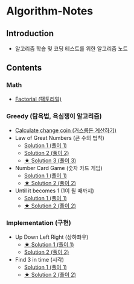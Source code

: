 # Algorithm-Notes

## Introduction

* 알고리즘 학습 및 코딩 테스트를 위한 알고리즘 노트

## Contents

### Math

* [Factorial (팩토리얼)](https://github.com/taek0622/Algorithm-Notes/blob/main/Math/factorial.py)

### Greedy (탐욕법, 욕심쟁이 알고리즘)

* [Calculate change coin (거스름돈 계산하기)](https://github.com/taek0622/Algorithm-Notes/blob/main/Greedy/calculate-change-coin-example.py)
* Law of Great Numbers (큰 수의 법칙)
  * [Solution 1 (풀이 1)](https://github.com/taek0622/Algorithm-Notes/blob/main/Greedy/law-of-great-numbers-example1.py)
  * [Solution 2 (풀이 2)](https://github.com/taek0622/Algorithm-Notes/blob/main/Greedy/law-of-great-numbers-example2.py)
  * [★ Solution 3 (풀이 3)](https://github.com/taek0622/Algorithm-Notes/blob/main/Greedy/law-of-great-numbers-example3.py)
* Number Card Game (숫자 카드 게임)
  * [Solution 1 (풀이 1)](https://github.com/taek0622/Algorithm-Notes/blob/main/Greedy/number-card-game-example1.py)
  * [★ Solution 2 (풀이 2)](https://github.com/taek0622/Algorithm-Notes/blob/main/Greedy/number-card-game-example2.py)
* Until it becomes 1 (1이 될 때까지)
  * [Solution 1 (풀이 1)](https://github.com/taek0622/Algorithm-Notes/blob/main/Greedy/until-it-becomes-one-example1.py)
  * [★ Solution 2 (풀이 2)](https://github.com/taek0622/Algorithm-Notes/blob/main/Greedy/until-it-becomes-one-example2.py)

### Implementation (구현)

* Up Down Left Right (상하좌우)
  * [★ Solution 1 (풀이 1)](https://github.com/taek0622/Algorithm-Notes/blob/main/Implementation/left-right-up-down-example1.py)
  * [Solution 2 (풀이 2)](https://github.com/taek0622/Algorithm-Notes/blob/main/Implementation/left-right-up-down-example2.py)
* Find 3 in time (시각)
  * [Solution 1 (풀이 1)](https://github.com/taek0622/Algorithm-Notes/blob/main/Implementation/find-three-in-time1.py)
  * [★ Solution 2 (풀이 2)](https://github.com/taek0622/Algorithm-Notes/blob/main/Implementation/find-three-in-time2.py)
